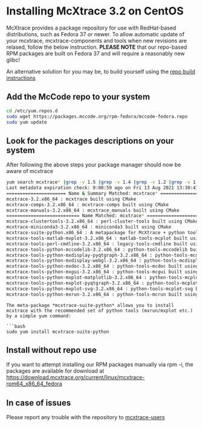 # Installing McXtrace 3.2 on CentOS

McXtrace provides a package repository for use with RedHat-based
distributions, such as Fedora 37 or newer. To allow automatic update
of your mcxtrace, mcxtrace-components and tools when new revisions are
relased, follow the below instruction. **PLEASE NOTE** that our
repo-based RPM packages are built on Fedora 37 and will require a
reasonably new glibc!

An alternative solution for you may be, to build yourself using the [repo build instructions](https://github.com/McXtraceMcXtrace/McCode/wiki/Building-McStas-McXtrace)


## Add the McCode repo to your system
```bash
cd /etc/yum.repos.d
sudo wget https://packages.mccode.org/rpm-fedora/mccode-fedora.repo
sudo yum update
```

## Look for the packages descriptions on your system
After following the above steps your package manager should now be aware of mcxtrace
```bash
yum search mcxtrace* |grep -v 1.5 |grep -v 1.4 |grep -v 1.2 |grep -v 1.1
Last metadata expiration check: 0:00:59 ago on Fri 13 Aug 2021 13:30:41 UTC.
====================== Name & Summary Matched: mcxtrace* =======================
mcxtrace-3.2.x86_64 : mcxtrace built using CMake
mcxtrace-comps-3.2.x86_64 : mcxtrace-comps built using CMake
mcxtrace-manuals-3.2.x86_64 : mcxtrace_manuals built using CMake
=========================== Name Matched: mcxtrace* ============================
mcxtrace-clustertools-3.2.x86_64 : perl-cluster-tools built using CMake
mcxtrace-miniconda3-3.2.x86_64 : miniconda3 built using CMake
mcxtrace-suite-python.x86_64 : A metapackage for McXtrace + python tools
mcxtrace-tools-matlab-mxplot-3.2.x86_64 : matlab-tools-mcplot built using CMake
mcxtrace-tools-perl-cmdline-3.2.x86_64 : legacy-tools-cmdline built using CMake
mcxtrace-tools-python-mccodelib-3.2.x86_64 : python-tools-mccodelib built using CMake
mcxtrace-tools-python-mxdisplay-pyqtgraph-3.2.x86_64 : python-tools-mcdisplay-pyqtgraph built using CMake
mcxtrace-tools-python-mxdisplay-webgl-3.2.x86_64 : python-tools-mcdisplay-webgl built using CMake
mcxtrace-tools-python-mxdoc-3.2.x86_64 : python-tools-mcdoc built using CMake
mcxtrace-tools-python-mxgui-3.2.x86_64 : python-tools-mcgui built using CMake
mcxtrace-tools-python-mxplot-matplotlib-3.2.x86_64 : python-tools-mcplot built using CMake
mcxtrace-tools-python-mxplot-pyqtgraph-3.2.x86_64 : python-tools-mcplot-pyqtgraph built using CMake
mcxtrace-tools-python-mxplot-svg-3.2.x86_64 : python-tools-mcplot-svg built using CMake
mcxtrace-tools-python-mxrun-3.2.x86_64 : python-tools-mcrun built using CMake
```
```
The meta-package *mcxtrace-suite-python* allows you to install
mcxtrace with the recommended set of python tools (mxrun/mxplot etc.)
by a simple yum command:

```bash
sudo yum install mcxtrace-suite-python
```

## Install without repo use
If you want to attempt installing our RPM packages manually via rpm -i, the packages are available for download at https://download.mcxtrace.org/current/linux/mcxtrace-rpm64_x86_64_fedora

## In case of issues
Please report any trouble with the repository to [mcxtrace-users](mailto:mcstas-users@mcxtrace.org)

